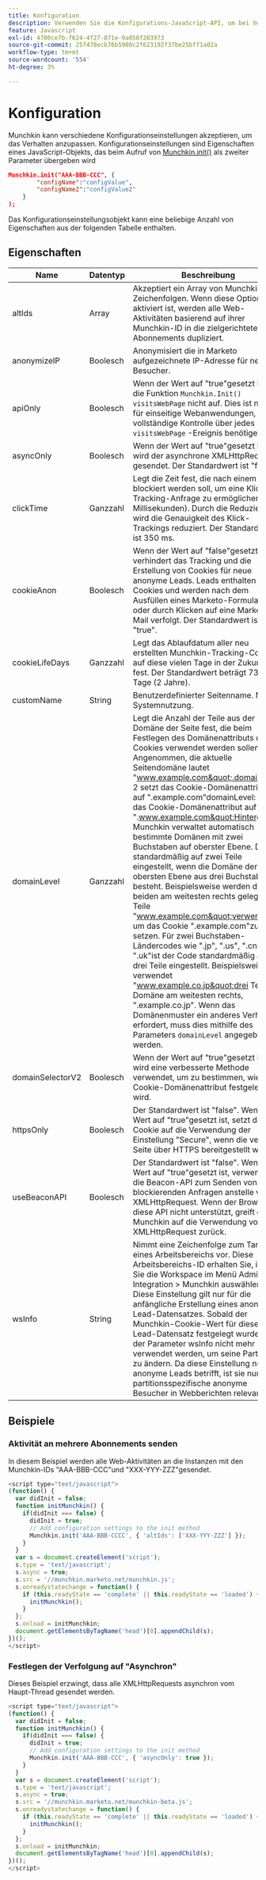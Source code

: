 ```yaml
---
title: Konfiguration
description: Verwenden Sie die Konfigurations-JavaScript-API, um bei Verwendung von Munchkin Konfigurationswerte festzulegen.
feature: Javascript
exl-id: 4700ce7b-f624-4f27-871e-9a050f203973
source-git-commit: 257478ecb76b5908c2f623192f37be25bff1a02a
workflow-type: tm+mt
source-wordcount: '554'
ht-degree: 3%

---
```


# Konfiguration

Munchkin kann verschiedene Konfigurationseinstellungen akzeptieren, um das Verhalten anzupassen. Konfigurationseinstellungen sind Eigenschaften eines JavaScript-Objekts, das beim Aufruf von [Munchkin.init()](lead-tracking.md#munchkin-behavior) als zweiter Parameter übergeben wird

```json
Munchkin.init("AAA-BBB-CCC", {
        "configName":"configValue",
        "configName2":"configValue2"
    }
);
```

Das Konfigurationseinstellungsobjekt kann eine beliebige Anzahl von Eigenschaften aus der folgenden Tabelle enthalten.

## Eigenschaften

| Name | Datentyp | Beschreibung |
|---|---|---|
| altIds | Array | Akzeptiert ein Array von Munchkin-ID-Zeichenfolgen. Wenn diese Option aktiviert ist, werden alle Web-Aktivitäten basierend auf ihrer Munchkin-ID in die zielgerichteten Abonnements dupliziert. |
| anonymizeIP | Boolesch | Anonymisiert die in Marketo aufgezeichnete IP-Adresse für neue Besucher. |
| apiOnly | Boolesch | Wenn der Wert auf &quot;true&quot;gesetzt ist, ruft die Funktion `Munchkin.Init()` `visitsWebPage` nicht auf. Dies ist nützlich für einseitige Webanwendungen, die vollständige Kontrolle über jedes `visitsWebPage` -Ereignis benötigen. |
| asyncOnly | Boolesch | Wenn der Wert auf &quot;true&quot;gesetzt ist, wird der asynchrone XMLHttpRequest gesendet. Der Standardwert ist &quot;false&quot;. |
| clickTime | Ganzzahl | Legt die Zeit fest, die nach einem Klick blockiert werden soll, um eine Klick-Tracking-Anfrage zu ermöglichen (in Millisekunden). Durch die Reduzierung wird die Genauigkeit des Klick-Trackings reduziert. Der Standardwert ist 350 ms. |
| cookieAnon | Boolesch | Wenn der Wert auf &quot;false&quot;gesetzt ist, verhindert das Tracking und die Erstellung von Cookies für neue anonyme Leads. Leads enthalten Cookies und werden nach dem Ausfüllen eines Marketo-Formulars oder durch Klicken auf eine Marketo-E-Mail verfolgt. Der Standardwert ist &quot;true&quot;. |
| cookieLifeDays | Ganzzahl | Legt das Ablaufdatum aller neu erstellten Munchkin-Tracking-Cookies auf diese vielen Tage in der Zukunft fest. Der Standardwert beträgt 730 Tage (2 Jahre). |
| customName | String | Benutzerdefinierter Seitenname. Nur Systemnutzung. |
| domainLevel | Ganzzahl | Legt die Anzahl der Teile aus der Domäne der Seite fest, die beim Festlegen des Domänenattributs des Cookies verwendet werden sollen. Angenommen, die aktuelle Seitendomäne lautet &quot;www.example.com&quot;.domainLevel: 2 setzt das Cookie-Domänenattribut auf &quot;.example.com&quot;domainLevel: 3 setzt das Cookie-Domänenattribut auf &quot;.www.example.com&quot;Hintergrund: Munchkin verwaltet automatisch bestimmte Domänen mit zwei Buchstaben auf oberster Ebene. Dies ist standardmäßig auf zwei Teile eingestellt, wenn die Domäne der obersten Ebene aus drei Buchstaben besteht. Beispielsweise werden die beiden am weitesten rechts gelegenen Teile &quot;www.example.com&quot;verwendet, um das Cookie &quot;.example.com&quot;zu setzen. Für zwei Buchstaben-Ländercodes wie &quot;.jp&quot;, &quot;.us&quot;, &quot;.cn&quot;und &quot;.uk&quot;ist der Code standardmäßig auf drei Teile eingestellt. Beispielsweise verwendet &quot;www.example.co.jp&quot;drei Teile der Domäne am weitesten rechts, &quot;.example.co.jp&quot;. Wenn das Domänenmuster ein anderes Verhalten erfordert, muss dies mithilfe des Parameters `domainLevel` angegeben werden. |
| domainSelectorV2 | Boolesch | Wenn der Wert auf &quot;true&quot;gesetzt ist, wird eine verbesserte Methode verwendet, um zu bestimmen, wie das Cookie-Domänenattribut festgelegt wird. |
| httpsOnly | Boolesch | Der Standardwert ist &quot;false&quot;. Wenn der Wert auf &quot;true&quot;gesetzt ist, setzt das Cookie auf die Verwendung der Einstellung &quot;Secure&quot;, wenn die verfolgte Seite über HTTPS bereitgestellt wurde. |
| useBeaconAPI | Boolesch | Der Standardwert ist &quot;false&quot;. Wenn der Wert auf &quot;true&quot;gesetzt ist, verwendet die Beacon-API zum Senden von nicht blockierenden Anfragen anstelle von XMLHttpRequest. Wenn der Browser diese API nicht unterstützt, greift der Munchkin auf die Verwendung von XMLHttpRequest zurück. |
| wsInfo | String | Nimmt eine Zeichenfolge zum Targeting eines Arbeitsbereichs vor. Diese Arbeitsbereichs-ID erhalten Sie, indem Sie die Workspace im Menü Admin > Integration > Munchkin auswählen. Diese Einstellung gilt nur für die anfängliche Erstellung eines anonymen Lead-Datensatzes. Sobald der Munchkin-Cookie-Wert für diesen Lead-Datensatz festgelegt wurde, kann der Parameter wsInfo nicht mehr verwendet werden, um seine Partition zu ändern. Da diese Einstellung nur anonyme Leads betrifft, ist sie nur für partitionsspezifische anonyme Besucher in Webberichten relevant. |

## Beispiele

### Aktivität an mehrere Abonnements senden

In diesem Beispiel werden alle Web-Aktivitäten an die Instanzen mit den Munchkin-IDs &quot;AAA-BBB-CCC&quot;und &quot;XXX-YYY-ZZZ&quot;gesendet.

```javascript
<script type="text/javascript">
(function() {
  var didInit = false;
  function initMunchkin() {
    if(didInit === false) {
      didInit = true;
      // Add configuration settings to the init method
      Munchkin.init('AAA-BBB-CCCC', { 'altIds': ['XXX-YYY-ZZZ'] });
    }
  }
  var s = document.createElement('script');
  s.type = 'text/javascript';
  s.async = true;
  s.src = '//munchkin.marketo.net/munchkin.js';
  s.onreadystatechange = function() {
    if (this.readyState == 'complete' || this.readyState == 'loaded') {
      initMunchkin();
    }
  };
  s.onload = initMunchkin;
  document.getElementsByTagName('head')[0].appendChild(s);
})();
</script>
```

### Festlegen der Verfolgung auf &quot;Asynchron&quot;

Dieses Beispiel erzwingt, dass alle XMLHttpRequests asynchron vom Haupt-Thread gesendet werden.

```javascript
<script type="text/javascript">
(function() {
  var didInit = false;
  function initMunchkin() {
    if(didInit === false) {
      didInit = true;
      // Add configuration settings to the init method
      Munchkin.init('AAA-BBB-CCC', { 'asyncOnly': true });
    }
  }
  var s = document.createElement('script');
  s.type = 'text/javascript';
  s.async = true;
  s.src = '//munchkin.marketo.net/munchkin-beta.js';
  s.onreadystatechange = function() {
    if (this.readyState == 'complete' || this.readyState == 'loaded') {
      initMunchkin();
    }
  };
  s.onload = initMunchkin;
  document.getElementsByTagName('head')[0].appendChild(s);
})();
</script>
```
